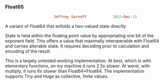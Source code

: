 ### Float65
```ruby
                      Jeffrey Sarnoff            2015-Dec-15
```

A variant of Float64 that enfolds a two-valued state directly.

State is held within the floating point value by appropriating one bit of the
exponent field.  This offers a value that maximally interoperable with Float64
and carries alterable state.  It requires decoding prior to calculation and
encoding of the result. 

This is a largely untested working implementation.  At best, which is with
elementary functions, on my machine it runs 2.5x slower.  At worst, with multiply,
it runs 6x slower than Float64*Float64.  The implementation supports Tiny and Huge
as collective, finite values.

